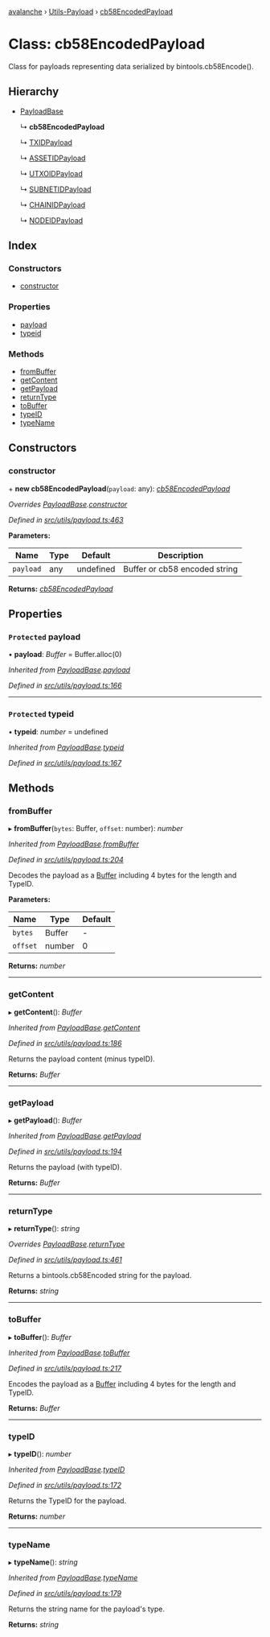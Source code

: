[avalanche](../README.md) › [Utils-Payload](../modules/utils_payload.md) › [cb58EncodedPayload](utils_payload.cb58encodedpayload.md)

# Class: cb58EncodedPayload

Class for payloads representing data serialized by bintools.cb58Encode().

## Hierarchy

* [PayloadBase](utils_payload.payloadbase.md)

  ↳ **cb58EncodedPayload**

  ↳ [TXIDPayload](utils_payload.txidpayload.md)

  ↳ [ASSETIDPayload](utils_payload.assetidpayload.md)

  ↳ [UTXOIDPayload](utils_payload.utxoidpayload.md)

  ↳ [SUBNETIDPayload](utils_payload.subnetidpayload.md)

  ↳ [CHAINIDPayload](utils_payload.chainidpayload.md)

  ↳ [NODEIDPayload](utils_payload.nodeidpayload.md)

## Index

### Constructors

* [constructor](utils_payload.cb58encodedpayload.md#constructor)

### Properties

* [payload](utils_payload.cb58encodedpayload.md#protected-payload)
* [typeid](utils_payload.cb58encodedpayload.md#protected-typeid)

### Methods

* [fromBuffer](utils_payload.cb58encodedpayload.md#frombuffer)
* [getContent](utils_payload.cb58encodedpayload.md#getcontent)
* [getPayload](utils_payload.cb58encodedpayload.md#getpayload)
* [returnType](utils_payload.cb58encodedpayload.md#returntype)
* [toBuffer](utils_payload.cb58encodedpayload.md#tobuffer)
* [typeID](utils_payload.cb58encodedpayload.md#typeid)
* [typeName](utils_payload.cb58encodedpayload.md#typename)

## Constructors

###  constructor

\+ **new cb58EncodedPayload**(`payload`: any): *[cb58EncodedPayload](utils_payload.cb58encodedpayload.md)*

*Overrides [PayloadBase](utils_payload.payloadbase.md).[constructor](utils_payload.payloadbase.md#constructor)*

*Defined in [src/utils/payload.ts:463](https://github.com/ava-labs/avalanchejs/blob/9282770/src/utils/payload.ts#L463)*

**Parameters:**

Name | Type | Default | Description |
------ | ------ | ------ | ------ |
`payload` | any | undefined | Buffer or cb58 encoded string  |

**Returns:** *[cb58EncodedPayload](utils_payload.cb58encodedpayload.md)*

## Properties

### `Protected` payload

• **payload**: *Buffer* = Buffer.alloc(0)

*Inherited from [PayloadBase](utils_payload.payloadbase.md).[payload](utils_payload.payloadbase.md#protected-payload)*

*Defined in [src/utils/payload.ts:166](https://github.com/ava-labs/avalanchejs/blob/9282770/src/utils/payload.ts#L166)*

___

### `Protected` typeid

• **typeid**: *number* = undefined

*Inherited from [PayloadBase](utils_payload.payloadbase.md).[typeid](utils_payload.payloadbase.md#protected-typeid)*

*Defined in [src/utils/payload.ts:167](https://github.com/ava-labs/avalanchejs/blob/9282770/src/utils/payload.ts#L167)*

## Methods

###  fromBuffer

▸ **fromBuffer**(`bytes`: Buffer, `offset`: number): *number*

*Inherited from [PayloadBase](utils_payload.payloadbase.md).[fromBuffer](utils_payload.payloadbase.md#frombuffer)*

*Defined in [src/utils/payload.ts:204](https://github.com/ava-labs/avalanchejs/blob/9282770/src/utils/payload.ts#L204)*

Decodes the payload as a [Buffer](https://github.com/feross/buffer) including 4 bytes for the length and TypeID.

**Parameters:**

Name | Type | Default |
------ | ------ | ------ |
`bytes` | Buffer | - |
`offset` | number | 0 |

**Returns:** *number*

___

###  getContent

▸ **getContent**(): *Buffer*

*Inherited from [PayloadBase](utils_payload.payloadbase.md).[getContent](utils_payload.payloadbase.md#getcontent)*

*Defined in [src/utils/payload.ts:186](https://github.com/ava-labs/avalanchejs/blob/9282770/src/utils/payload.ts#L186)*

Returns the payload content (minus typeID).

**Returns:** *Buffer*

___

###  getPayload

▸ **getPayload**(): *Buffer*

*Inherited from [PayloadBase](utils_payload.payloadbase.md).[getPayload](utils_payload.payloadbase.md#getpayload)*

*Defined in [src/utils/payload.ts:194](https://github.com/ava-labs/avalanchejs/blob/9282770/src/utils/payload.ts#L194)*

Returns the payload (with typeID).

**Returns:** *Buffer*

___

###  returnType

▸ **returnType**(): *string*

*Overrides [PayloadBase](utils_payload.payloadbase.md).[returnType](utils_payload.payloadbase.md#abstract-returntype)*

*Defined in [src/utils/payload.ts:461](https://github.com/ava-labs/avalanchejs/blob/9282770/src/utils/payload.ts#L461)*

Returns a bintools.cb58Encoded string for the payload.

**Returns:** *string*

___

###  toBuffer

▸ **toBuffer**(): *Buffer*

*Inherited from [PayloadBase](utils_payload.payloadbase.md).[toBuffer](utils_payload.payloadbase.md#tobuffer)*

*Defined in [src/utils/payload.ts:217](https://github.com/ava-labs/avalanchejs/blob/9282770/src/utils/payload.ts#L217)*

Encodes the payload as a [Buffer](https://github.com/feross/buffer) including 4 bytes for the length and TypeID.

**Returns:** *Buffer*

___

###  typeID

▸ **typeID**(): *number*

*Inherited from [PayloadBase](utils_payload.payloadbase.md).[typeID](utils_payload.payloadbase.md#typeid)*

*Defined in [src/utils/payload.ts:172](https://github.com/ava-labs/avalanchejs/blob/9282770/src/utils/payload.ts#L172)*

Returns the TypeID for the payload.

**Returns:** *number*

___

###  typeName

▸ **typeName**(): *string*

*Inherited from [PayloadBase](utils_payload.payloadbase.md).[typeName](utils_payload.payloadbase.md#typename)*

*Defined in [src/utils/payload.ts:179](https://github.com/ava-labs/avalanchejs/blob/9282770/src/utils/payload.ts#L179)*

Returns the string name for the payload's type.

**Returns:** *string*
